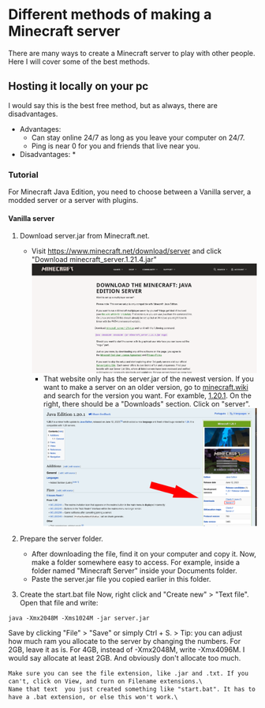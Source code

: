 # Different methods of making a Minecraft server

There are many ways to create a Minecraft server to play with other people. Here I will cover some of the best methods.

## Hosting it locally on your pc

I would say this is the best free method, but as always, there are disadvantages.

* Advantages:
  * Can stay online 24/7 as long as you leave your computer on 24/7.
  * Ping is near 0 for you and friends that live near you.
* Disadvantages:
  * 

### Tutorial

For Minecraft Java Edition, you need to choose between a Vanilla server, a modded server or a server with plugins.

#### Vanilla server

1. Download server.jar from Minecraft.net.
   * Visit https://www.minecraft.net/download/server and click "Download minecraft_server.1.21.4.jar"
 ![minecraft.net server download](mc.net_serverdl.png)
     * That website only has the server.jar of the newest version. If you want to make a server on an older version, go to [minecraft.wiki](https://minecraft.wiki) and search for the version you want. For examble, [1.20.1](https://minecraft.wiki/w/Java_Edition_1.20.1). On the right, there should be a "Downloads" section. Click on "server".\
 ![minecraft.wiki server download](mc.wiki_serverdl.png)
  
2. Prepare the server folder.
   * After downloading the file, find it on your computer and copy it. Now, make a folder somewhere easy to access. For example, inside a folder named "Minecraft Server" inside your Documents folder.
   * Paste the server.jar file you copied earlier in this folder.

3. Create the start.bat file
    Now, right click and "Create new" > "Text file".\
    Open that file and write:
```
java -Xmx2048M -Xms1024M -jar server.jar
```
Save by clicking "File" > "Save" or simply Ctrl + S.
    > Tip: you can adjust how much ram you allocate to the server by changing the numbers. For 2GB, leave it as is. For 4GB, instead of -Xmx2048M, write -Xmx4096M. I would say allocate at least 2GB. And obviously don't allocate too much.

    Make sure you can see the file extension, like .jar and .txt. If you can't, click on View, and turn on Filename extensions.\
    Name that text  you just created something like "start.bat". It has to have a .bat extension, or else this won't work.\
